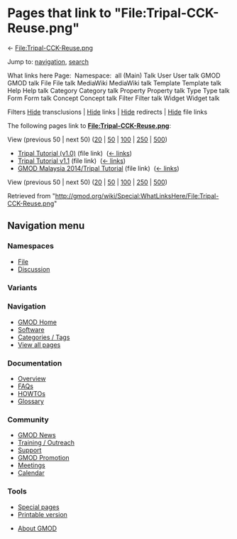 <div id="mw-page-base" class="noprint">

</div>

<div id="mw-head-base" class="noprint">

</div>

<div id="content" class="mw-body" role="main">

<span id="top"></span>

<div id="mw-js-message" style="display:none;">

</div>



# <span dir="auto">Pages that link to "File:Tripal-CCK-Reuse.png"</span>

<div id="bodyContent">

<div id="contentSub">

←
[File:Tripal-CCK-Reuse.png](/wiki/File:Tripal-CCK-Reuse.png "File:Tripal-CCK-Reuse.png")

</div>

<div id="jump-to-nav" class="mw-jump">

Jump to: [navigation](#mw-navigation), [search](#p-search)

</div>

<div id="mw-content-text">

What links here Page:  Namespace:  all (Main) Talk User User talk GMOD
GMOD talk File File talk MediaWiki MediaWiki talk Template Template talk
Help Help talk Category Category talk Property Property talk Type Type
talk Form Form talk Concept Concept talk Filter Filter talk Widget
Widget talk

Filters
[Hide](/mediawiki/index.php?title=Special:WhatLinksHere/File:Tripal-CCK-Reuse.png&hidetrans=1 "Special:WhatLinksHere/File:Tripal-CCK-Reuse.png")
transclusions \|
[Hide](/mediawiki/index.php?title=Special:WhatLinksHere/File:Tripal-CCK-Reuse.png&hidelinks=1 "Special:WhatLinksHere/File:Tripal-CCK-Reuse.png")
links \|
[Hide](/mediawiki/index.php?title=Special:WhatLinksHere/File:Tripal-CCK-Reuse.png&hideredirs=1 "Special:WhatLinksHere/File:Tripal-CCK-Reuse.png")
redirects \|
[Hide](/mediawiki/index.php?title=Special:WhatLinksHere/File:Tripal-CCK-Reuse.png&hideimages=1 "Special:WhatLinksHere/File:Tripal-CCK-Reuse.png")
file links

The following pages link to
**[File:Tripal-CCK-Reuse.png](/wiki/File:Tripal-CCK-Reuse.png "File:Tripal-CCK-Reuse.png")**:

View (previous 50 \| next 50)
([20](/mediawiki/index.php?title=Special:WhatLinksHere/File:Tripal-CCK-Reuse.png&limit=20 "Special:WhatLinksHere/File:Tripal-CCK-Reuse.png")
\|
[50](/mediawiki/index.php?title=Special:WhatLinksHere/File:Tripal-CCK-Reuse.png&limit=50 "Special:WhatLinksHere/File:Tripal-CCK-Reuse.png")
\|
[100](/mediawiki/index.php?title=Special:WhatLinksHere/File:Tripal-CCK-Reuse.png&limit=100 "Special:WhatLinksHere/File:Tripal-CCK-Reuse.png")
\|
[250](/mediawiki/index.php?title=Special:WhatLinksHere/File:Tripal-CCK-Reuse.png&limit=250 "Special:WhatLinksHere/File:Tripal-CCK-Reuse.png")
\|
[500](/mediawiki/index.php?title=Special:WhatLinksHere/File:Tripal-CCK-Reuse.png&limit=500 "Special:WhatLinksHere/File:Tripal-CCK-Reuse.png"))

- [Tripal Tutorial
  (v1.0)](/wiki/Tripal_Tutorial_(v1.0) "Tripal Tutorial (v1.0)") (file
  link) ‎ <span class="mw-whatlinkshere-tools">([←
  links](/mediawiki/index.php?title=Special:WhatLinksHere&target=Tripal+Tutorial+%28v1.0%29 "Special:WhatLinksHere"))</span>
- [Tripal Tutorial
  v1.1](/wiki/Tripal_Tutorial_v1.1 "Tripal Tutorial v1.1") (file link) ‎
  <span class="mw-whatlinkshere-tools">([←
  links](/mediawiki/index.php?title=Special:WhatLinksHere&target=Tripal+Tutorial+v1.1 "Special:WhatLinksHere"))</span>
- [GMOD Malaysia 2014/Tripal
  Tutorial](/wiki/GMOD_Malaysia_2014/Tripal_Tutorial "GMOD Malaysia 2014/Tripal Tutorial")
  (file link) ‎ <span class="mw-whatlinkshere-tools">([←
  links](/mediawiki/index.php?title=Special:WhatLinksHere&target=GMOD+Malaysia+2014%2FTripal+Tutorial "Special:WhatLinksHere"))</span>

View (previous 50 \| next 50)
([20](/mediawiki/index.php?title=Special:WhatLinksHere/File:Tripal-CCK-Reuse.png&limit=20 "Special:WhatLinksHere/File:Tripal-CCK-Reuse.png")
\|
[50](/mediawiki/index.php?title=Special:WhatLinksHere/File:Tripal-CCK-Reuse.png&limit=50 "Special:WhatLinksHere/File:Tripal-CCK-Reuse.png")
\|
[100](/mediawiki/index.php?title=Special:WhatLinksHere/File:Tripal-CCK-Reuse.png&limit=100 "Special:WhatLinksHere/File:Tripal-CCK-Reuse.png")
\|
[250](/mediawiki/index.php?title=Special:WhatLinksHere/File:Tripal-CCK-Reuse.png&limit=250 "Special:WhatLinksHere/File:Tripal-CCK-Reuse.png")
\|
[500](/mediawiki/index.php?title=Special:WhatLinksHere/File:Tripal-CCK-Reuse.png&limit=500 "Special:WhatLinksHere/File:Tripal-CCK-Reuse.png"))

</div>

<div class="printfooter">

Retrieved from
"<http://gmod.org/wiki/Special:WhatLinksHere/File:Tripal-CCK-Reuse.png>"

</div>

<div id="catlinks" class="catlinks catlinks-allhidden">

</div>

<div class="visualClear">

</div>

</div>

</div>

<div id="mw-navigation">

## Navigation menu

<div id="mw-head">



<div id="left-navigation">

<div id="p-namespaces" class="vectorTabs" role="navigation"
aria-labelledby="p-namespaces-label">

### Namespaces

- <span id="ca-nstab-image"><a href="/wiki/File:Tripal-CCK-Reuse.png" accesskey="c"
  title="View the file page [c]">File</a></span>
- <span id="ca-talk"><a
  href="/mediawiki/index.php?title=File_talk:Tripal-CCK-Reuse.png&amp;action=edit&amp;redlink=1"
  accesskey="t"
  title="Discussion about the content page [t]">Discussion</a></span>

</div>

<div id="p-variants" class="vectorMenu emptyPortlet" role="navigation"
aria-labelledby="p-variants-label">

### 

### Variants[](#)

<div class="menu">

</div>

</div>

</div>

<div id="right-navigation">





</div>



</div>

</div>

</div>

<div id="mw-panel">

<div id="p-logo" role="banner">

<a href="/wiki/Main_Page"
style="background-image: url(http://gmod.org/images/GMOD-cogs.png);"
title="Visit the main page"></a>

</div>

<div id="p-Navigation" class="portal" role="navigation"
aria-labelledby="p-Navigation-label">

### Navigation

<div class="body">

- <span id="n-GMOD-Home">[GMOD Home](/wiki/Main_Page)</span>
- <span id="n-Software">[Software](/wiki/GMOD_Components)</span>
- <span id="n-Categories-.2F-Tags">[Categories /
  Tags](/wiki/Categories)</span>
- <span id="n-View-all-pages">[View all
  pages](/wiki/Special:AllPages)</span>

</div>

</div>

<div id="p-Documentation" class="portal" role="navigation"
aria-labelledby="p-Documentation-label">

### Documentation

<div class="body">

- <span id="n-Overview">[Overview](/wiki/Overview)</span>
- <span id="n-FAQs">[FAQs](/wiki/Category:FAQ)</span>
- <span id="n-HOWTOs">[HOWTOs](/wiki/Category:HOWTO)</span>
- <span id="n-Glossary">[Glossary](/wiki/Glossary)</span>

</div>

</div>

<div id="p-Community" class="portal" role="navigation"
aria-labelledby="p-Community-label">

### Community

<div class="body">

- <span id="n-GMOD-News">[GMOD News](/wiki/GMOD_News)</span>
- <span id="n-Training-.2F-Outreach">[Training /
  Outreach](/wiki/Training_and_Outreach)</span>
- <span id="n-Support">[Support](/wiki/Support)</span>
- <span id="n-GMOD-Promotion">[GMOD
  Promotion](/wiki/GMOD_Promotion)</span>
- <span id="n-Meetings">[Meetings](/wiki/Meetings)</span>
- <span id="n-Calendar">[Calendar](/wiki/Calendar)</span>

</div>

</div>

<div id="p-tb" class="portal" role="navigation"
aria-labelledby="p-tb-label">

### Tools

<div class="body">

- <span id="t-specialpages"><a href="/wiki/Special:SpecialPages" accesskey="q"
  title="A list of all special pages [q]">Special pages</a></span>
- <span id="t-print"><a
  href="/mediawiki/index.php?title=Special:WhatLinksHere/File:Tripal-CCK-Reuse.png&amp;printable=yes"
  rel="alternate" accesskey="p"
  title="Printable version of this page [p]">Printable version</a></span>

</div>

</div>

</div>

</div>

<div id="footer" role="contentinfo">

- <span id="footer-places-about">[About
  GMOD](/wiki/GMOD:About "GMOD:About")</span>

<!-- -->






</div>
